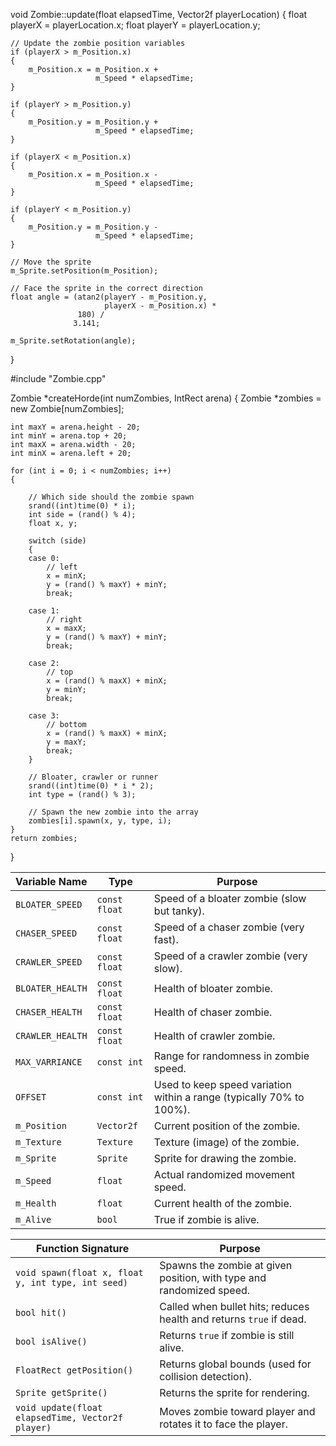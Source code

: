void Zombie::update(float elapsedTime,
Vector2f playerLocation)
{
float playerX = playerLocation.x;
float playerY = playerLocation.y;

    // Update the zombie position variables
    if (playerX > m_Position.x)
    {
    	m_Position.x = m_Position.x +
    				   m_Speed * elapsedTime;
    }

    if (playerY > m_Position.y)
    {
    	m_Position.y = m_Position.y +
    				   m_Speed * elapsedTime;
    }

    if (playerX < m_Position.x)
    {
    	m_Position.x = m_Position.x -
    				   m_Speed * elapsedTime;
    }

    if (playerY < m_Position.y)
    {
    	m_Position.y = m_Position.y -
    				   m_Speed * elapsedTime;
    }

    // Move the sprite
    m_Sprite.setPosition(m_Position);

    // Face the sprite in the correct direction
    float angle = (atan2(playerY - m_Position.y,
    					 playerX - m_Position.x) *
    			   180) /
    			  3.141;

    m_Sprite.setRotation(angle);

}


#include "Zombie.cpp"

Zombie *createHorde(int numZombies, IntRect arena)
{
	Zombie *zombies = new Zombie[numZombies];

	int maxY = arena.height - 20;
	int minY = arena.top + 20;
	int maxX = arena.width - 20;
	int minX = arena.left + 20;

	for (int i = 0; i < numZombies; i++)
	{

		// Which side should the zombie spawn
		srand((int)time(0) * i);
		int side = (rand() % 4);
		float x, y;

		switch (side)
		{
		case 0:
			// left
			x = minX;
			y = (rand() % maxY) + minY;
			break;

		case 1:
			// right
			x = maxX;
			y = (rand() % maxY) + minY;
			break;

		case 2:
			// top
			x = (rand() % maxX) + minX;
			y = minY;
			break;

		case 3:
			// bottom
			x = (rand() % maxX) + minX;
			y = maxY;
			break;
		}

		// Bloater, crawler or runner
		srand((int)time(0) * i * 2);
		int type = (rand() % 3);

		// Spawn the new zombie into the array
		zombies[i].spawn(x, y, type, i);
	}
	return zombies;
}


| Variable Name    | Type          | Purpose                                                              |
| ---------------- | ------------- | -------------------------------------------------------------------- |
| `BLOATER_SPEED`  | `const float` | Speed of a bloater zombie (slow but tanky).                          |
| `CHASER_SPEED`   | `const float` | Speed of a chaser zombie (very fast).                                |
| `CRAWLER_SPEED`  | `const float` | Speed of a crawler zombie (very slow).                               |
| `BLOATER_HEALTH` | `const float` | Health of bloater zombie.                                            |
| `CHASER_HEALTH`  | `const float` | Health of chaser zombie.                                             |
| `CRAWLER_HEALTH` | `const float` | Health of crawler zombie.                                            |
| `MAX_VARRIANCE`  | `const int`   | Range for randomness in zombie speed.                                |
| `OFFSET`         | `const int`   | Used to keep speed variation within a range (typically 70% to 100%). |
| `m_Position`     | `Vector2f`    | Current position of the zombie.                                      |
| `m_Texture`      | `Texture`     | Texture (image) of the zombie.                                       |
| `m_Sprite`       | `Sprite`      | Sprite for drawing the zombie.                                       |
| `m_Speed`        | `float`       | Actual randomized movement speed.                                    |
| `m_Health`       | `float`       | Current health of the zombie.                                        |
| `m_Alive`        | `bool`        | True if zombie is alive.                                             |

| Function Signature                                 | Purpose                                                              |
| -------------------------------------------------- | -------------------------------------------------------------------- |
| `void spawn(float x, float y, int type, int seed)` | Spawns the zombie at given position, with type and randomized speed. |
| `bool hit()`                                       | Called when bullet hits; reduces health and returns `true` if dead.  |
| `bool isAlive()`                                   | Returns `true` if zombie is still alive.                             |
| `FloatRect getPosition()`                          | Returns global bounds (used for collision detection).                |
| `Sprite getSprite()`                               | Returns the sprite for rendering.                                    |
| `void update(float elapsedTime, Vector2f player)`  | Moves zombie toward player and rotates it to face the player.        |
